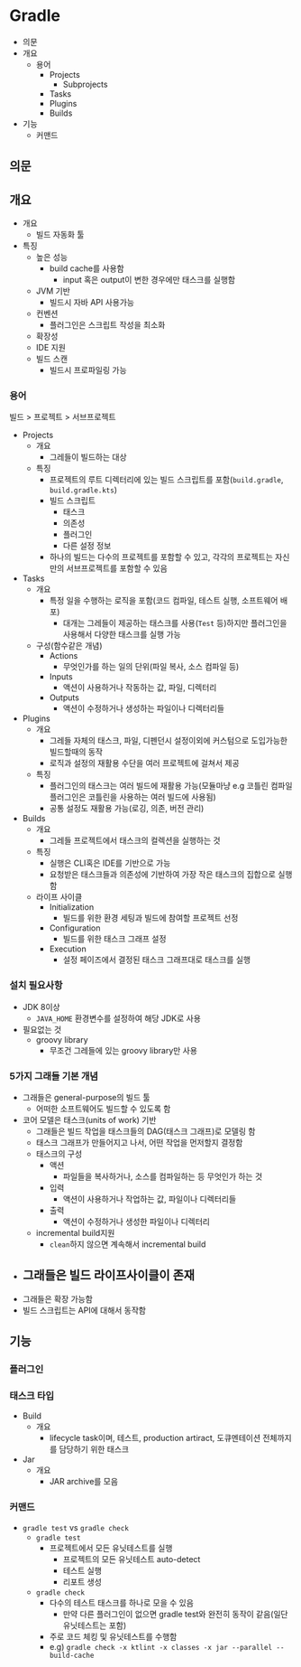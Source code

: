 # Gradle

- 의문
- 개요
  - 용어
    - Projects
      - Subprojects
    - Tasks
    - Plugins
    - Builds
- 기능
  - 커맨드

## 의문

## 개요

- 개요
  - 빌드 자동화 툴
- 특징
  - 높은 성능
    - build cache를 사용함
      - input 혹은 output이 변한 경우에만 태스크를 실행함
  - JVM 기반
    - 빌드시 자바 API 사용가능
  - 컨벤션
    - 플러그인은 스크립트 작성을 최소화
  - 확장성
  - IDE 지원
  - 빌드 스캔
    - 빌드시 프로파일링 가능

### 용어

빌드 > 프로젝트 > 서브프로젝트

- Projects
  - 개요
    - 그레들이 빌드하는 대상
  - 특징
    - 프로젝트의 루트 디렉터리에 있는 빌드 스크립트를 포함(`build.gradle`, `build.gradle.kts`)
    - 빌드 스크립트
      - 태스크
      - 의존성
      - 플러그인
      - 다른 설정 정보
    - 하나의 빌드는 다수의 프로젝트를 포함할 수 있고, 각각의 프로젝트는 자신만의 서브프로젝트를 포함할 수 있음
- Tasks
  - 개요
    - 특정 일을 수행하는 로직을 포함(코드 컴파일, 테스트 실행, 소프트웨어 배포)
      - 대개는 그레들이 제공하는 태스크를 사용(`Test` 등)하지만 플러그인을 사용해서 다양한 태스크를 실행 가능
  - 구성(함수같은 개념)
    - Actions
      - 무엇인가를 하는 일의 단위(파일 복사, 소스 컴파일 등)
    - Inputs
      - 액션이 사용하거나 작동하는 값, 파일, 디렉터리
    - Outputs
      - 액션이 수정하거나 생성하는 파일이나 디렉터리들
- Plugins
  - 개요
    - 그레들 자체의 태스크, 파일, 디펜던시 설정이외에 커스텀으로 도입가능한 빌드할때의 동작
    - 로직과 설정의 재활용 수단을 여러 프로젝트에 걸쳐서 제공
  - 특징
    - 플러그인의 태스크는 여러 빌드에 재활용 가능(모듈마냥 e.g 코틀린 컴파일 플러그인은 코틀린을 사용하는 여러 빌드에 사용됨)
    - 공통 설정도 재활용 가능(로깅, 의존, 버전 관리)
- Builds
  - 개요
    - 그레들 프로젝트에서 태스크의 컬렉션을 실행하는 것
  - 특징
    - 실행은 CLI혹은 IDE를 기반으로 가능
    - 요청받은 태스크들과 의존성에 기반하여 가장 작은 태스크의 집합으로 실행함
  - 라이프 사이클
    - Initialization
      - 빌드를 위한 환경 세팅과 빌드에 참여할 프로젝트 선정
    - Configuration
      - 빌드를 위한 태스크 그래프 설정
    - Execution
      - 설정 페이즈에서 결정된 태스크 그래프대로 태스크를 실행

### 설치 필요사항

- JDK 8이상
  - `JAVA_HOME` 환경변수를 설정하여 해당 JDK로 사용
- 필요없는 것
  - groovy library
    - 무조건 그레들에 있는 groovy library만 사용

### 5가지 그래들 기본 개념

- 그래들은 general-purpose의 빌드 툴
  - 어떠한 소프트웨어도 빌드할 수 있도록 함
- 코어 모델은 태스크(units of work) 기반
  - 그래들은 빌드 작업을 태스크들의 DAG(태스크 그래프)로 모델링 함
  - 태스크 그래프가 만들어지고 나서, 어떤 작업을 먼저할지 결정함
  - 태스크의 구성
    - 액션
      - 파일들을 복사하거나, 소스를 컴파일하는 등 무엇인가 하는 것
    - 입력
      - 액션이 사용하거나 작업하는 값, 파일이나 디렉터리들
    - 출력
      - 액션이 수정하거나 생성한 파일이나 디렉터리
  - incremental build지원
    - `clean`하지 않으면 계속해서 incremental build
- 그래들은 빌드 라이프사이클이 존재
  -
- 그래들은 확장 가능함
- 빌드 스크립트는 API에 대해서 동작함

## 기능

### 플러그인

### 태스크 타입

- Build
  - 개요
    - lifecycle task이며, 테스트, production artiract, 도큐멘테이션 전체까지를 담당하기 위한 태스크
- Jar
  - 개요
    - JAR archive를 모음

### 커맨드

- `gradle test` vs `gradle check`
  - `gradle test`
    - 프로젝트에서 모든 유닛테스트를 실행
      - 프로젝트의 모든 유닛테스트 auto-detect
      - 테스트 실행
      - 리포트 생성
  - `gradle check`
    - 다수의 테스트 태스크를 하나로 모을 수 있음
      - 만약 다른 플러그인이 없으면 gradle test와 완전히 동작이 같음(일단 유닛테스트는 포함)
    - 주로 코드 체킹 및 유닛테스트를 수행함
    - e.g) `gradle check -x ktlint -x classes -x jar --parallel --build-cache`
